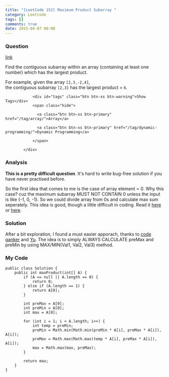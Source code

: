 ```yaml
---
title: "[LeetCode 152] Maximum Product Subarray "
category: Leetcode
tags: []
comments: true
date: 2015-04-07 00:00
---
```



### Question 

[link](https://leetcode.com/problems/maximum-product-subarray/)

<div class="question-content">
              <p></p><p>
Find the contiguous subarray within an array (containing at least one number) which has the largest product.
</p>

<p>
For example, given the array <code>[2,3,-2,4]</code>,<br>
the contiguous subarray <code>[2,3]</code> has the largest product = <code>6</code>.
</p><p></p>
              
                <div id="tags" class="btn btn-xs btn-warning">Show Tags</div>
                <span class="hide">
                  
                  <a class="btn btn-xs btn-primary" href="/tag/array/">Array</a>
                  
                  <a class="btn btn-xs btn-primary" href="/tag/dynamic-programming/">Dynamic Programming</a>
                  
                </span>
              
            </div>

### Analysis

__This is a pretty difficult question__. It's hard to write bug-free solution if you have never practised before. 

So the first idea that comes to me is the case of array element = 0. Why this case? cuz the maximum subarray MUST NOT CONTAIN 0 unless the input is like {-1, 0, -1}. So we could divide array from 0s and calculate max sum seperately. This idea is good, though a little difficult in coding. Read it [here](http://www.geeksforgeeks.org/maximum-product-subarray/) or [here](https://shepherdyuan.wordpress.com/2014/07/23/linkedin-maximum-sumproduct-subarray/). 

### Solution

After a bit exploration, I found a must easier apporach, thanks to [code ganker](http://blog.csdn.net/linhuanmars/article/details/39537283) and [Yu](http://yucoding.blogspot.sg/2014/10/leetcode-quesion-maximum-product.html). The idea is to simply ALWAYS CALCULATE preMax and preMin by using MAX/MIN(Val1, Val2, Val3) method.  

### My Code

    public class Solution {
        public int maxProduct(int[] A) {
            if (A == null || A.length == 0) {
                return 0;
            } else if (A.length == 1) {
                return A[0];
            }

            int preMax = A[0];
            int preMin = A[0];
            int max = A[0];

            for (int i = 1; i < A.length; i++) {
                int temp = preMin;
                preMin = Math.min(Math.min(preMin * A[i], preMax * A[i]), A[i]);
                preMax = Math.max(Math.max(temp * A[i], preMax * A[i]), A[i]);
                max = Math.max(max, preMax);
            }

            return max;
        }
    }
